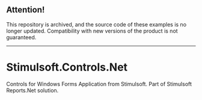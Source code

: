 ## Attention!

This repository is archived, and the source code of these examples is no longer updated. Compatibility with new versions of the product is not guaranteed.

---

# Stimulsoft.Controls.Net

Controls for Windows Forms Application from Stimulsoft. 
Part of Stimulsoft Reports.Net solution.
